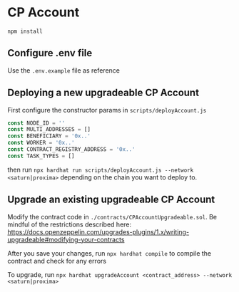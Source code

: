 # CP Account

```shell
npm install
```

## Configure .env file

Use the `.env.example` file as reference

## Deploying a new upgradeable CP Account

First configure the constructor params in `scripts/deployAccount.js`

```js
const NODE_ID = ''
const MULTI_ADDRESSES = []
const BENEFICIARY = '0x..'
const WORKER = '0x..'
const CONTRACT_REGISTRY_ADDRESS = '0x..'
const TASK_TYPES = []
```

then run `npx hardhat run scripts/deployAccount.js --network <saturn|proxima>` depending on the chain you want to deploy to.

## Upgrade an existing upgradeable CP Account

Modify the contract code in `./contracts/CPAccountUpgradeable.sol`. Be mindful of the restrictions described here: https://docs.openzeppelin.com/upgrades-plugins/1.x/writing-upgradeable#modifying-your-contracts

After you save your changes, run `npx hardhat compile` to compile the contract and check for any errors

To upgrade, run `npx hardhat upgradeAccount <contract_address> --network <saturn|proxima>`
